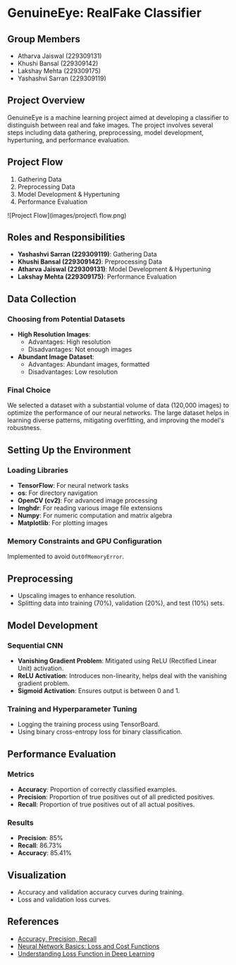 # GenuineEye: RealFake Classifier

## Group Members
- Atharva Jaiswal (229309131)
- Khushi Bansal (229309142)
- Lakshay Mehta (229309175)
- Yashashvi Sarran (229309119)

## Project Overview
GenuineEye is a machine learning project aimed at developing a classifier to distinguish between real and fake images. The project involves several steps including data gathering, preprocessing, model development, hypertuning, and performance evaluation.

## Project Flow
1. Gathering Data
2. Preprocessing Data
3. Model Development & Hypertuning
4. Performance Evaluation

![Project Flow](images/project\ flow.png)

## Roles and Responsibilities
- **Yashashvi Sarran (229309119)**: Gathering Data
- **Khushi Bansal (229309142)**: Preprocessing Data
- **Atharva Jaiswal (229309131)**: Model Development & Hypertuning
- **Lakshay Mehta (229309175)**: Performance Evaluation

## Data Collection
### Choosing from Potential Datasets
- **High Resolution Images**:
  - Advantages: High resolution
  - Disadvantages: Not enough images
- **Abundant Image Dataset**:
  - Advantages: Abundant images, formatted
  - Disadvantages: Low resolution

### Final Choice
We selected a dataset with a substantial volume of data (120,000 images) to optimize the performance of our neural networks. The large dataset helps in learning diverse patterns, mitigating overfitting, and improving the model's robustness.

## Setting Up the Environment
### Loading Libraries
- **TensorFlow**: For neural network tasks
- **os**: For directory navigation
- **OpenCV (cv2)**: For advanced image processing
- **Imghdr**: For reading various image file extensions
- **Numpy**: For numeric computation and matrix algebra
- **Matplotlib**: For plotting images

### Memory Constraints and GPU Configuration
Implemented to avoid `OutOfMemoryError`.

## Preprocessing
- Upscaling images to enhance resolution.
- Splitting data into training (70%), validation (20%), and test (10%) sets.

## Model Development
### Sequential CNN
- **Vanishing Gradient Problem**: Mitigated using ReLU (Rectified Linear Unit) activation.
- **ReLU Activation**: Introduces non-linearity, helps deal with the vanishing gradient problem.
- **Sigmoid Activation**: Ensures output is between 0 and 1.

### Training and Hyperparameter Tuning
- Logging the training process using TensorBoard.
- Using binary cross-entropy loss for binary classification.

## Performance Evaluation
### Metrics
- **Accuracy**: Proportion of correctly classified examples.
- **Precision**: Proportion of true positives out of all predicted positives.
- **Recall**: Proportion of true positives out of all actual positives.

### Results
- **Precision**: 85%
- **Recall**: 86.73%
- **Accuracy**: 85.41%

## Visualization
- Accuracy and validation accuracy curves during training.
- Loss and validation loss curves.

## References
- [Accuracy, Precision, Recall](https://www.evidentlyai.com/classification-metrics/accuracy-precision-recall)
- [Neural Network Basics: Loss and Cost Functions](https://medium.com/artificialis/neural-network-basics-loss-and-cost-functions-9d089e9de5f8)
- [Understanding Loss Function in Deep Learning](https://www.analyticsvidhya.com/blog/2022/06/understanding-loss-function-in-deep-learning/)
